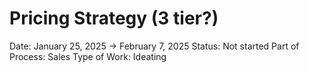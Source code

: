 # Pricing Strategy (3 tier?)

Date: January 25, 2025 → February 7, 2025
Status: Not started
Part of Process: Sales
Type of Work: Ideating